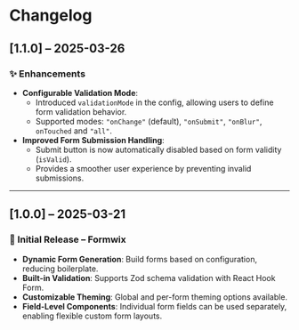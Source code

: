 # Changelog

## [1.1.0] – 2025-03-26

### ✨ Enhancements

- **Configurable Validation Mode**:
  - Introduced `validationMode` in the config, allowing users to define form validation behavior.
  - Supported modes: `"onChange"` (default), `"onSubmit"`, `"onBlur"`, `onTouched` and `"all"`.
- **Improved Form Submission Handling**:
  - Submit button is now automatically disabled based on form validity (`isValid`).
  - Provides a smoother user experience by preventing invalid submissions.

---

## [1.0.0] – 2025-03-21

### 🚀 Initial Release – **Formwix**

- **Dynamic Form Generation**: Build forms based on configuration, reducing boilerplate.
- **Built-in Validation**: Supports Zod schema validation with React Hook Form.
- **Customizable Theming**: Global and per-form theming options available.
- **Field-Level Components**: Individual form fields can be used separately, enabling flexible custom form layouts.
